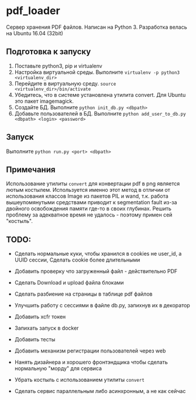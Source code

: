 # pdf_loader
Сервер хранения PDF файлов. Написан на Python 3. Разработка велась на Ubuntu 16.04 (32bit)

## Подготовка к запуску
1) Поставьте python3, pip и virtualenv
2) Настройка виртуальной среды. Выполните `virtualenv -p python3 <virtualenv_dir>`
3) Перейдите в виртуальную среду. `source <virtualenv_dir>/bin/activate`
4) Убедитесь, что в системе установлена утилита convert. Для Ubuntu это пакет imagemagick.
5) Создайте БД. Выполните `python init_db.py <dbpath>`
6) Добавьте пользователей в БД. Выполните `python add_user_to_db.py <dbpath> <login> <password>`

## Запуск
Выполните `python run.py <port> <dbpath>`

## Примечания
Использование утилиты `convert` для конвертации pdf в png является лютым костылем. Используется именно этот
метод в отличии от использования классов Image из пакетов PIL и wand, т.к. работа вышеупомянутыми средствами
приводит к segmentation fault из-за двойного освобождения памяти где-то в своих глубинах. Решить проблему
за адекватное время не удалось - поэтому примен сей "костыль".

## TODO:
* Сделать нормальные куки, чтобы хранился в cookies не user_id, а UUID сессии, Сделать cookie более длительными
* Добавить проверку что загруженный файл - действительно PDF

* Сделать Download и upload файла блоками
* Сделать разбиение на страницы в таблице pdf файлов
* Улучшить работу с сессиями в файле db.py, запихнув их в декоратор
* Добавить xcfr токен

* Запихать запуск в docker
* Добавить тесты
* Добавить механизм регистрации пользователей через web
* Нанять дизайнера и хорошего фронтэндщика чтобы сделать нормальную "морду" для сервиса
* Убрать костыль с использованием утилиты `convert`
* Сделать сервис параллельным либо асинхронным, а не как сейчас
